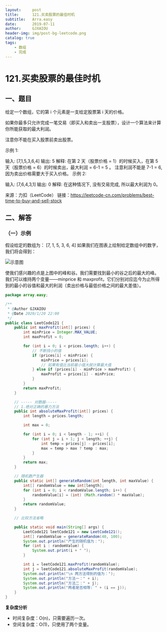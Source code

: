 ```yaml
---
layout:     post
title:      121.买卖股票的最佳时机
subtitle:   Arra.easy
date:       2019-07-11
author:     GJXAIOU
header-img: img/post-bg-leetcode.png
catalog: true
tags:
    - 数组
    - 完成
---
```

# 121.买卖股票的最佳时机

## 一、题目

给定一个数组，它的第 i 个元素是一支给定股票第 i 天的价格。

如果你最多只允许完成一笔交易（即买入和卖出一支股票），设计一个算法来计算你所能获取的最大利润。

注意你不能在买入股票前卖出股票。

示例 1:

输入: [7,1,5,3,6,4]
输出: 5
解释: 在第 2 天（股票价格 = 1）的时候买入，在第 5 天（股票价格 = 6）的时候卖出，最大利润 = 6-1 = 5 。
     注意利润不能是 7-1 = 6, 因为卖出价格需要大于买入价格。
示例 2:

输入: [7,6,4,3,1]
输出: 0
解释: 在这种情况下, 没有交易完成, 所以最大利润为 0。

来源：力扣（LeetCode）
链接：https://leetcode-cn.com/problems/best-time-to-buy-and-sell-stock

## 二、解答

### （一）示例

假设给定的数组为：
[7, 1, 5, 3, 6, 4]
如果我们在图表上绘制给定数组中的数字，我们将会得到：

![示意图](121.%E4%B9%B0%E5%8D%96%E8%82%A1%E7%A5%A8%E7%9A%84%E6%9C%80%E4%BD%B3%E6%97%B6%E6%9C%BA.resource/%E7%A4%BA%E6%84%8F%E5%9B%BE.png)

使我们感兴趣的点是上图中的峰和谷。我们需要找到最小的谷之后的最大的峰。 我们可以维持两个变量——minprice 和 maxprofit，它们分别对应迄今为止所得到的最小的谷值和最大的利润（卖出价格与最低价格之间的最大差值）。
```java
package array.easy;

/**
 * @Author GJXAIOU
 * @Date 2020/1/20 22:00
 */
public class LeetCode121 {
    public int maxProfit(int[] prices) {
        int minPrice = Integer.MAX_VALUE;
        int maxProfit = 0;

        for (int i = 0; i < prices.length; i++) {
            // 不断找小的值
            if (prices[i] < minPrice) {
                minPrice = prices[i];
                // 如果有值比当前最小值大就计算最大值
            } else if (prices[i] - minPrice > maxProfit) {
                maxProfit = prices[i] - minPrice;
            }
        }
        return maxProfit;
    }

    // ----- 对数器-----
    // 1.绝对正确的暴力方法
    public int absoluteMaxProfit(int[] prices) {
        int length = prices.length;

        int max = 0;

        for (int i = 0; i < length - 1; ++i) {
            for (int j = i + 1; j < length; ++j) {
                int temp = prices[j] - prices[i];
                max = temp > max ? temp : max;
            }
        }
        return max;
    }

    // 随机数产生器
    public static int[] generateRandom(int length, int maxValue) {
        int[] randomValue = new int[length];
        for (int i = 0; i < randomValue.length; i++) {
            randomValue[i] = (int) (Math.random() * maxValue);
        }
        return randomValue;
    }

    // 比较方法省略

    public static void main(String[] args) {
        LeetCode121 leetCode121 = new LeetCode121();
        int[] randomValue = generateRandom(40, 100);
        System.out.println("产生的随机值为：");
        for (int i : randomValue) {
            System.out.print(i + " ");
        }

        int i = leetCode121.maxProfit(randomValue);
        int j = leetCode121.absoluteMaxProfit(randomValue);
        System.out.println("\n 两方法得到的值为：");
        System.out.println("方法一：" + i);
        System.out.println("方法二：" + j);
        System.out.println("两者是否相等: " + (i == j));
    }
}

```
**复杂度分析**
*   时间复杂度：O(n)，只需要遍历一次。
*   空间复杂度：O(1)，只使用了两个变量。


